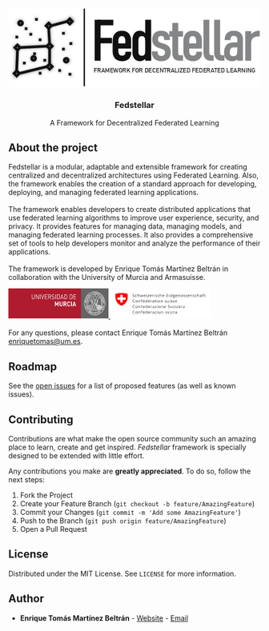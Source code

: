 <!-- PROJECT LOGO -->
<br>
<p align="center">
  <a href="https://github.com/enriquetomasmb/fedstellar">
    <img src="docs/_static/fedstellar-logo.jpg" alt="fedstellar">
  </a>
  <h3 align="center">Fedstellar</h3>

  <p align="center">
    A Framework for Decentralized Federated Learning
    <br>
  </p>
</p>

## About the project

Fedstellar is a modular, adaptable and extensible framework for creating centralized and decentralized architectures using Federated Learning. Also, the framework enables the creation of a standard approach for developing, deploying, and managing federated learning applications.
<br><br>
The framework enables developers to create distributed applications that use federated learning algorithms to improve user experience, security, and privacy. It provides features for managing data, managing models, and managing federated learning processes. It also provides a comprehensive set of tools to help developers monitor and analyze the performance of their applications.
<br>
<br>
The framework is developed by Enrique Tomás Martínez Beltrán in collaboration with the University of Murcia and Armasuisse.

<a href="https://um.es">
  <img src="docs/_static/umu.jpg" alt="fedstellar" width="200" height="60">
</a>
<a href="#">
  <img src="docs/_static/armasuisse.jpg" alt="fedstellar" width="200" height="60">
</a>
<br><br>
For any questions, please contact Enrique Tomás Martínez Beltrán <a href="mailto:enriquetomas@um.es">enriquetomas@um.es</a>.


## Roadmap

See the [open issues](https://github.com/enriquetomasmb/fedstellar/issues) for a list of proposed features (as well as known issues).


## Contributing

Contributions are what make the open source community such an amazing place to learn, create and get inspired. _Fedstellar_ framework is specially designed to be extended with little effort.

Any contributions you make are **greatly appreciated**. To do so, follow the next steps:

1. Fork the Project
2. Create your Feature Branch (`git checkout -b feature/AmazingFeature`)
3. Commit your Changes (`git commit -m 'Add some AmazingFeature'`)
4. Push to the Branch (`git push origin feature/AmazingFeature`)
5. Open a Pull Request


## License

Distributed under the MIT License. See `LICENSE` for more information.


## Author

* **Enrique Tomás Martínez Beltrán** - [Website](https://enriquetomasmb.com) - [Email](mailto:enriquetomas@um.es)
